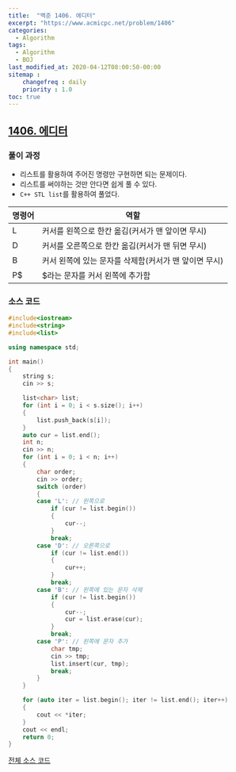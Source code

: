 ```yaml
---
title:  "백준 1406. 에디터"
excerpt: "https://www.acmicpc.net/problem/1406"
categories:
  - Algorithm
tags:
  - Algorithm
  - BOJ
last_modified_at: 2020-04-12T08:00:50-00:00
sitemap :
    changefreq : daily
    priority : 1.0
toc: true
---
```


## [1406. 에디터](https://www.acmicpc.net/problem/1406)

### 풀이 과정
- 리스트를 활용하여 주어진 명령만 구현하면 되는 문제이다.
- 리스트를 써야하는 것만 안다면 쉽게 풀 수 있다.
- `C++ STL list`를 활용하여 풀었다.

|명령어|역할|
|------|---|
|L|커서를 왼쪽으로 한칸 옮김(커서가 맨 앞이면 무시)|
|D|커서를 오른쪽으로 한칸 옮김(커서가 맨 뒤면 무시)|
|B|커서 왼쪽에 있는 문자를 삭제함(커서가 맨 앞이면 무시)|
|P$|$라는 문자를 커서 왼쪽에 추가함|

### 소스 코드
```cpp
#include<iostream>
#include<string>
#include<list>

using namespace std;

int main()
{
    string s;
    cin >> s;

    list<char> list;
    for (int i = 0; i < s.size(); i++)
    {
        list.push_back(s[i]);
    }
    auto cur = list.end();
    int n;
    cin >> n;
    for (int i = 0; i < n; i++)
    {
        char order;
        cin >> order;
        switch (order)
        {
        case 'L': // 왼쪽으로
            if (cur != list.begin())
            {
                cur--;
            }
            break;
        case 'D': // 오른쪽으로
            if (cur != list.end())
            {
                cur++;
            }
            break;
        case 'B': // 왼쪽에 있는 문자 삭제
            if (cur != list.begin())
            {
                cur--;
                cur = list.erase(cur);
            }
            break;
        case 'P': // 왼쪽에 문자 추가
            char tmp;
            cin >> tmp;
            list.insert(cur, tmp);
            break;
        }
    }

    for (auto iter = list.begin(); iter != list.end(); iter++)
    {
        cout << *iter;
    }
    cout << endl;
    return 0;
}
```

[전체 소스 코드](https://github.com/tdm1223/Algorithm/blob/master/acmicpc.net/source/1406.cpp)